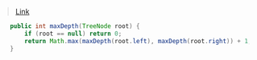 > [Link](https://leetcode-cn.com/problems/er-cha-shu-de-shen-du-lcof/)


```java
    public int maxDepth(TreeNode root) {
        if (root == null) return 0;
        return Math.max(maxDepth(root.left), maxDepth(root.right)) + 1;
    }
```